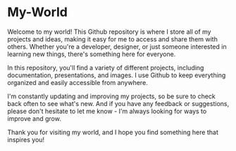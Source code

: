 # My-World

Welcome to my world! This Github repository is where I store all of my projects and ideas, making it easy for me to access and share them with others. Whether you're a developer, designer, or just someone interested in learning new things, there's something here for everyone.

In this repository, you'll find a variety of different projects, including documentation, presentations, and images. I use Github to keep everything organized and easily accessible from anywhere. 

I'm constantly updating and improving my projects, so be sure to check back often to see what's new. And if you have any feedback or suggestions, please don't hesitate to let me know - I'm always looking for ways to improve and grow.

Thank you for visiting my world, and I hope you find something here that inspires you!
